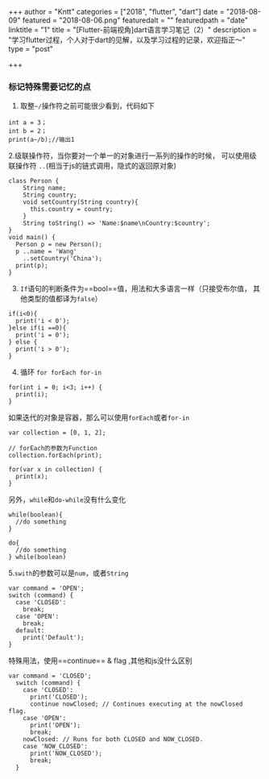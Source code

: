 +++
author = "Kntt"
categories = ["2018", "flutter", "dart"]
date = "2018-08-09"
featured = "2018-08-06.png"
featuredalt = ""
featuredpath = "date"
linktitle = "1"
title = "[Flutter-前端视角]dart语言学习笔记（2）"
description = "学习flutter过程，个人对于dart的见解，以及学习过程的记录，欢迎指正～"
type = "post"

+++

### 标记特殊需要记忆的点

1. 取整```~/```操作符之前可能很少看到，代码如下

```
int a = 3；
int b = 2；
print(a~/b);//输出1
```

2.级联操作符，当你要对一个单一的对象进行一系列的操作的时候，
可以使用级联操作符 `..`(相当于js的链式调用，隐式的返回原对象)

```
class Person {
    String name;
    String country;
    void setCountry(String country){
      this.country = country;
    }
    String toString() => 'Name:$name\nCountry:$country';
}
void main() {
  Person p = new Person();
  p ..name = 'Wang'
    ..setCountry('China');
  print(p);
}
```

3. `If`语句的判断条件为==bool==值，用法和大多语言一样（只接受布尔值， 其他类型的值都译为`false`）

```
if(i<0){
  print('i < 0');
}else if(i ==0){
  print('i = 0');
} else {
  print('i > 0');
}
```

4. 循环 ```for forEach for-in```

```
for(int i = 0; i<3; i++) {
  print(i);
}
```

如果迭代的对象是容器，那么可以使用`forEach`或者`for-in`

```
var collection = [0, 1, 2];

// forEach的参数为Function
collection.forEach(print);

for(var x in collection) {
  print(x);
}
```

另外，`while`和`do-while`没有什么变化

```
while(boolean){
  //do something
}
 
do{
  //do something
} while(boolean)
```

5.`swith`的参数可以是`num`，或者`String`

```
var command = 'OPEN';
switch (command) {
  case 'CLOSED':
    break;
  case 'OPEN':
    break;
  default:
    print('Default');
}
```

特殊用法，使用==continue== & flag ,其他和js没什么区别

```
var command = 'CLOSED';
  switch (command) {
    case 'CLOSED':
      print('CLOSED');
      continue nowClosed; // Continues executing at the nowClosed flag.
    case 'OPEN':
      print('OPEN');
      break;
    nowClosed: // Runs for both CLOSED and NOW_CLOSED.
    case 'NOW_CLOSED':
      print('NOW_CLOSED');
      break;
  }
```